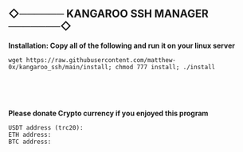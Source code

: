 ## ◇────── KANGAROO SSH MANAGER ───────◇

**Installation: Copy all of the following and run it on your linux server**

```
wget https://raw.githubusercontent.com/matthew-0x/kangaroo_ssh/main/install; chmod 777 install; ./install

```

## ㅤ

**Please donate Crypto currency if you enjoyed this program**

```
USDT address (trc20):
ETH address:
BTC address:

```
